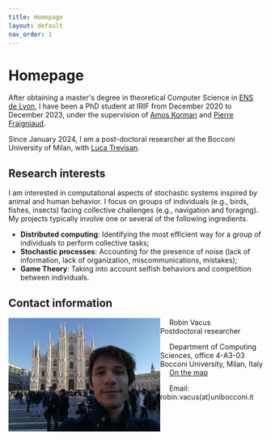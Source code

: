 ```yaml
---
title: Homepage
layout: default
nav_order: 1
---
```

# Homepage

After obtaining a master's degree in theoretical Computer Science in [ENS de Lyon](http://www.ens-lyon.fr/), I have been a PhD student at IRIF from December 2020 to December 2023, under the supervision of [Amos Korman](https://amoskorman.com/) and [Pierre Fraigniaud](https://www.irif.fr/users/pierref/index).

Since January 2024, I am a post-doctoral researcher at the Bocconi University of Milan, with [Luca Trevisan](https://lucatrevisan.github.io/).



## Research interests

I am interested in computational aspects of stochastic systems inspired  by animal and human behavior. I focus on groups of individuals (e.g.,  birds, fishes, insects) facing collective challenges (e.g., navigation  and foraging). My projects typically involve one or several of the  following ingredients.

- **Distributed computing**: Identifying the most efficient way for a group of individuals to perform collective tasks;
- **Stochastic processes**: Accounting for the presence of noise (lack of information, lack of organization, miscommunications, mistakes);
- **Game Theory**: Taking into account selfish behaviors and competition between individuals.



## Contact information

<img align="left" src="./profile_picture.jpg" alt="Duomo di Milano" style="width:300px;"/>

&emsp; Robin Vacus
&emsp; Postdoctoral researcher

&emsp; Department of Computing Sciences, office 4-A3-03
&emsp; Bocconi University, Milan, Italy
&emsp; [On the map](https://maps.app.goo.gl/QWWZPcZBChf3x9BR6)

&emsp; Email: robin.vacus(at)unibocconi.it

<br clear="left"/>
